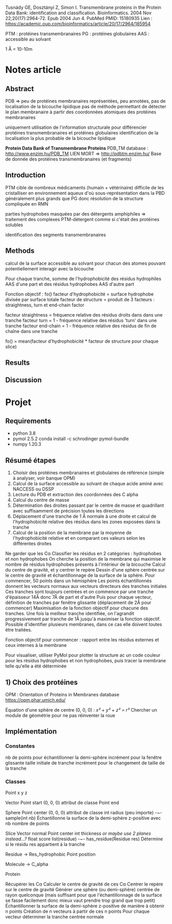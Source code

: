 Tusnády GE, Dosztányi Z, Simon I. Transmembrane proteins in the Protein Data Bank: identification and classification. Bioinformatics. 2004 Nov 22;20(17):2964-72. Epub 2004 Jun 4. PubMed PMID: 15180935
Lien : https://academic.oup.com/bioinformatics/article/20/17/2964/185954

PTM : protéines transmembranaires
PG : protéines globulaires
AAS : accessible au solvant

1 Å = 10-10m

# Notes article

## Abstract

PDB => peu de protéines membranaires représentées, peu annotées, pas de localisation de la bicouche lipidique
pas de méthode permettant de détecter le plan membranaire à partir des coordonnées atomiques des protéines membranaires

uniquement utilisation de l'information structurale pour différencier protéines transmembranaires et protéines globulaires
identification de la localisation la plus probable de la bicouche lipidique

**Protein Data Bank of Transmembrane Proteins**
PDB_TM database : http://www.enzim.hu/PDB_TM LIEN MORT
=> http://pdbtm.enzim.hu/
Base de donnée des protéines transmembranaires (et fragments)

## Introduction

PTM cible de nombreux médicaments (humain + vétérinaire)
difficile de les cristalliser en environnement aqueux d'où sous-représentation dans la PBD
généralement plus grands que PG donc résolution de la structure compliquée en RMN

parties hydrophobes masquées par des détergents amphiphiles
=> traitement des complexes PTM-détergent comme si c'était des protéines solubles



identification des segments transmembranaires

## Methods

calcul  de la surface accessible au solvant pour chacun des atomes pouvant potentiellement interagir avec la bicouche

Pour chaque tranche, somme de l'hydrophobicité des résidus hydrophiles AAS d'une part et des résidus hydrophobes AAS d'autre part

Fonction objectif : fo()
facteur d'hydrophobicité = surface hydrophobe divisée par surface totale
facteur de structure = produit de 3 facteurs : straightness, turn et end-chain factor

facteur straightness = fréquence relative des résidus droits dans dans une tranche
facteur turn = 1 - fréquence relative des résidus 'turn' dans une tranche
facteur end-chain = 1 - fréquence relative des résidus de fin de chaîne dans une tranche

fo() = mean(facteur d'hydrophobicité * facteur de structure pour chaque slice) 

## Results



## Discussion

# Projet

## Requirements

* python 3.8
* pymol 2.5.2  conda install -c schrodinger pymol-bundle 
* numpy 1.20.3

## Résumé étapes

1) Choisir des protéines membranaires et globulaires de référence (simple à analyser, voir banque OPM)
2) Calcul de la surface accessible au solvant de chaque acide aminé avec NACCESS ou DSSP
3) Lecture du PDB et extraction des coordonnées des C alpha
4) Calcul du centre de masse
5) Détermination des droites passant par le centre de masse et quadrillant avec suffisamment de précision toutes les directions
6) Déplacement d'une tranche de 1 Å normale à une droite et calcul de l'hydrophobicité relative des résidus dans les zones exposées dans la tranche
7) Calcul de la position de la membrane par la moyenne de l'hydrophobicité relative et en comparant ces valeurs selon les différentes droites

Ne garder que les Cα
Classifier les résidus en 2 catégories : hydrophobes et non hydrophobes
On cherche la position de la membrane qui maximise le nombre de résidus hydrophobes présents à l'intérieur de la bicouche
Calcul du centre de gravité, et y centrer le repère
Dessin d'une sphère centrée sur le centre de gravité et échantillonnage de la surface de la sphère. Pour commencer, 50 points dans un hémisphère
Les points échantillonnés donnent les vecteurs normaux aux vecteurs directeurs des tranches initiales
Ces tranches sont toujours centrées et on commence par une tranche d'épaisseur 14Å donc 7Å de part et d'autre
Puis pour chaque vecteur, définition de tranches par fenêtre glissante (déplacement de 2Å pour commencer)
Maximisation de la fonction objectif pour chacune des tranches. Une fois la meilleur tranche identifiée, on l'agrandit progressivement par tranche de 1Å jusqu'à maximiser la fonction objectif.
Possible d'identifier plusieurs membranes, dans ce cas elle doivent toutes être traitées.


Fonction objectif pour commencer : rapport entre les résidus externes et ceux internes à la membrane 

Pour visualiser, utiliser PyMol pour plotter la structure ac un code couleur pour les résidus hydrophobes et non hydrophobes, puis tracer la membrane telle qu'elle a été déterminée


## 1) Choix des protéines

OPM : Orientation of Proteins in Membranes database
https://opm.phar.umich.edu/

Équation d'une sphère de centre (0, 0, 0) : *x² + y² + z² = r²*
Chercher un module de géométrie pour ne pas réinventer la roue



## Implémentation

### Constantes 
nb de points pour échantillonner la demi-sphère
incrément pour la fenêtre glissante
taille initiale de tranche
incrément pour le changement de taille de la tranche

### Classes

Point
	x
	y
	z

Vector
	Point start (0, 0, 0) attribut de classe
	Point end

Sphere
	Point center (0, 0, 0) attribut de classe
	int radius (peu importe)
	-~-
	sample(int nb)
		Échantillonne la surface de la demi-sphère z-positive avec nb nombre de points

Slice
	Vector normal
	Point center
	int thickness
	*or maybe use 2 planes instead...?*
	float score
	list(residue)
	-~-
	has_residue(Residue res)
		Détermine si le résidu res appartient à la tranche



Residue -> Res_hydrophobic
	Point position

Molecule -> C_alpha

Protein



Récupérer les Cα
Calculer le centre de gravité de ces Cα
Centrer le repère sur le centre de gravité
Générer une sphère (ou demi-sphère) centrée de rayon quelconque (mais suffisant pour que l'échantillonnage de la surface se fasse facilement donc mieux vaut prendre trop grand que trop petit)
Échantillonner la surface de la demi-sphère z-positive de manière à obtenir n points
Création de n vecteurs à partir de ces n points
Pour chaque vecteur
	déterminer la tranche centrée normale
